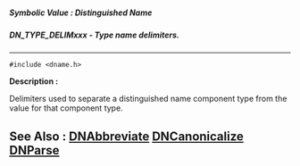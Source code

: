 ##### Symbolic Value : Distinguished Name
##### DN_TYPE_DELIMxxx - Type name delimiters.
---
```
#include <dname.h>
```
**Description :**

Delimiters used to separate a distinguished name component type from the value 
for that component type.

**See Also :**
[DNAbbreviate](/domino-c-api-docs/reference/Func/DNAbbreviate)
[DNCanonicalize](/domino-c-api-docs/reference/Func/DNCanonicalize)
[DNParse](/domino-c-api-docs/reference/Func/DNParse)
---
